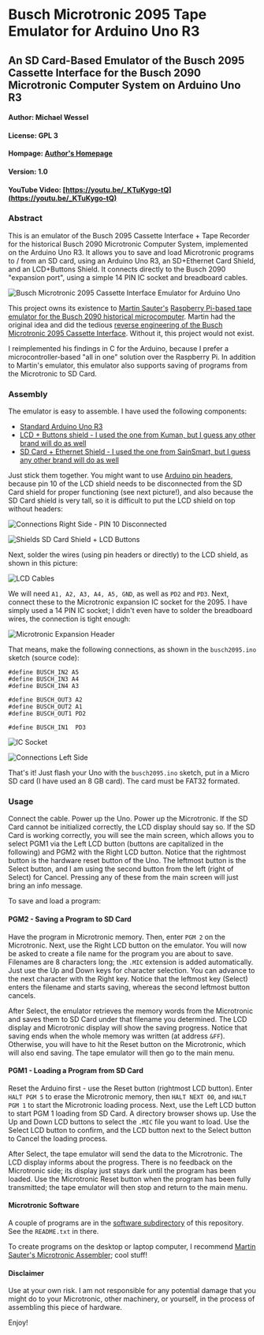 # Busch Microtronic 2095 Tape Emulator for Arduino Uno R3
## An SD Card-Based Emulator of the Busch 2095 Cassette Interface for the Busch 2090 Microtronic Computer System on Arduino Uno R3
#### Author: Michael Wessel
#### License: GPL 3
#### Hompage: [Author's Homepage](https://www.michael-wessel.info/)
#### Version: 1.0 
#### YouTube Video: [https://youtu.be/_KTuKygo-tQ](https://youtu.be/_KTuKygo-tQ)

### Abstract

This is an emulator of the Busch 2095 Cassette Interface + Tape
Recorder for the historical Busch 2090 Microtronic Computer System,
implemented on the Arduino Uno R3. It allows you to save and load
Microtronic programs to / from an SD card, using an Arduino Uno R3, an
SD+Ethernet Card Shield, and an LCD+Buttons Shield. It connects
directly to the Busch 2090 "expansion port", using a simple 14 PIN IC
socket and breadboard cables.

![Busch Microtronic 2095 Cassette Interface Emulator for Arduino Uno](https://github.com/lambdamikel/microtronic-2095-arduino-emulator/blob/master/images/small/DSC06085.JPG)

This project owns its existence to [Martin
Sauter's](https://github.com/martinsauter) [Raspberry Pi-based tape
emulator for the Busch 2090 historical
microcomputer](https://github.com/martinsauter/Busch-2090-Projects).
Martin had the original idea and did the tedious [reverse engineering
of the Busch Microtronic 2095 Cassette
Interface](https://blog.wirelessmoves.com/2017/06/emulating-a-busch-2090-tape-interface-part-1.html).
Without it, this project would not exist.

I reimplemented his findings in C for the Arduino, because I prefer a
microcontroller-based "all in one" solution over the Raspberry Pi. 
In addition to Martin's emulator, this emulator also supports saving 
of programs from the Microtronic to SD Card. 



### Assembly

The emulator is easy to assemble. I have used the following components: 

* [Standard Arduino Uno R3](https://www.amazon.com/Arduino-Uno-R3-Microcontroller-A000066/dp/B008GRTSV6/ref=sr_1_3?ie=UTF8&qid=1499053393&sr=8-3&keywords=arduino+uno+r3) 
* [LCD + Buttons shield - I used the one from Kuman, but I guess any other brand will do as well](https://www.amazon.com/Kuman-Shield-Display-Arduino-MEGA2560/dp/B01C466H1S/ref=sr_1_3?ie=UTF8&qid=1499052519&sr=8-3&keywords=keypad%2Blcd+shield+arduino)
* [SD Card + Ethernet Shield - I used the one from SainSmart, but I guess any other brand will do as well](https://www.amazon.com/SainSmart-Ethernet-Shield-Arduino-Duemilanove/dp/B006J4FZTW/ref=sr_1_fkmr2_1?ie=UTF8&qid=1499078651&sr=8-1-fkmr2&keywords=sainsmart+sdcard+and+ethernet+shield)

Just stick them together. You might want to use [Arduino pin
headers](https://www.amazon.com/Hilitchi-110pcs-Arduino-Stackable-Assortment/dp/B01IP60YQA/ref=sr_1_1?ie=UTF8&qid=1499053615&sr=8-1&keywords=arduino+headers),
because pin 10 of the LCD shield needs to be disconnected from the SD
Card shield for proper functioning (see next picture!), and also
because the SD Card shield is very tall, so it is difficult to put the 
LCD shield on top without headers:

![Connections Right Side - PIN 10 Disconnected](https://github.com/lambdamikel/microtronic-2095-arduino-emulator/blob/master/images/small/DSC06096.JPG) 

![Shields SD Card Shield + LCD Buttons](https://github.com/lambdamikel/microtronic-2095-arduino-emulator/blob/master/images/small/DSC06092.JPG)

Next, solder the wires (using pin headers or directly) to the LCD
shield, as shown in this picture:

![LCD Cables](https://github.com/lambdamikel/microtronic-2095-arduino-emulator/blob/master/images/small/DSC06089.JPG)

We will need `A1, A2, A3, A4, A5, GND`, as well as `PD2` and
`PD3`. Next, connect these to the Microtronic expansion IC socket for
the 2095. I have simply used a 14 PIN IC socket; I didn't even have to
solder the breadboard wires, the connection is tight enough:

![Microtronic Expansion Header](https://github.com/lambdamikel/microtronic-2095-arduino-emulator/blob/master/images/small/pinout.jpg)

That means, make the following connections, as shown in the
`busch2095.ino` sketch (source code):
 	
~~~~ 	
#define BUSCH_IN2 A5
#define BUSCH_IN3 A4
#define BUSCH_IN4 A3

#define BUSCH_OUT3 A2
#define BUSCH_OUT2 A1
#define BUSCH_OUT1 PD2

#define BUSCH_IN1  PD3
~~~~

![IC Socket](https://github.com/lambdamikel/microtronic-2095-arduino-emulator/blob/master/images/small/DSC06087.JPG) 

![Connections Left Side](https://github.com/lambdamikel/microtronic-2095-arduino-emulator/blob/master/images/small/DSC06093.JPG) 

That's it! Just flash your Uno with the `busch2095.ino` sketch, put in
a Micro SD card (I have used an 8 GB card). The card must be FAT32
formated. 

### Usage 

Connect the cable. Power up the Uno. Power up the Microtronic. If the
SD Card cannot be initialized correctly, the LCD display should say
so.  If the SD Card is working correctly, you will see the main
screen, which allows you to select PGM1 via the Left LCD button
(buttons are capitalized in the following) and PGM2 with the Right LCD
button.  Notice that the rightmost button is the hardware reset button
of the Uno. The leftmost button is the Select button, and I am using
the second button from the left (right of Select) for Cancel. Pressing
any of these from the main screen will just bring an info message.

To save and load a program:

#### PGM2 - Saving a Program to SD Card

Have the program in Microtronic memory. Then, enter `PGM 2` on the
Microtronic. Next, use the Right LCD button on the emulator. You will now
be asked to create a file name for the program you are about to
save. Filenames are 8 characters long; the `.MIC` extension is added
automatically. Just use the Up and Down keys for character
selection. You can advance to the next character with the Right
key. Notice that the leftmost key (Select) enters the filename and
starts saving, whereas the second leftmost button cancels.

After Select, the emulator retrieves the memory words from the
Microtronic and saves them to SD Card under that filename you
determined. The LCD display and Microtronic display will show the
saving progress. Notice that saving ends when the whole memory was
written (at address `&FF`). Otherwise, you will have to hit the Reset
button on the Microtronic, which will also end saving. The tape
emulator will then go to the main menu.

#### PGM1 - Loading a Program from SD Card

Reset the Arduino first - use the Reset button (rightmost LCD
button). Enter `HALT PGM 5` to erase the Microtronic memory, then
`HALT NEXT 00`, and `HALT PGM 1` to start the Microtronic loading
process. Next, use the Left LCD button to start PGM 1 loading from SD
Card.  A directory browser shows up. Use the Up and Down LCD buttons
to select the `.MIC` file you want to load. Use the Select LCD button
to confirm, and the LCD button next to the Select button to Cancel the
loading process.

After Select, the tape emulator will send the data to the
Microtronic. The LCD display informs about the progress. There is no
feedback on the Microtronic side; its display just stays dark until
the program has been loaded. Use the Microtronic Reset button when the
program has been fully transmitted; the tape emulator will then stop
and return to the main menu.

#### Microtronic Software

A couple of programs are in the [software
subdirectory](https://github.com/lambdamikel/microtronic-2095-arduino-emulator/tree/master/software)
of this repository. See the `README.txt` in there.

To create programs on the desktop or laptop computer, I recommend
[Martin Sauter's Microtronic
Assembler](https://github.com/martinsauter/Busch-2090-Projects/tree/master/05%20-%20Busch%202090%20Assembler);
cool stuff!

#### Disclaimer 

Use at your own risk. I am not responsible for any potential damage
that you might do to your Microtronic, other machinery, or yourself,
in the process of assembling this piece of hardware.

Enjoy! 

